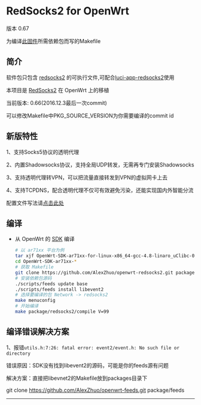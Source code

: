 RedSocks2 for OpenWrt
===
版本 0.67

为编译[此固件][N]所需依赖包而写的Makefile


简介
---

 软件包只包含 [redsocks2][1] 的可执行文件,可配合[luci-app-redsocks2][M]使用
 
 本项目是 [RedSocks2][1] 在 OpenWrt 上的移植  
 
 当前版本: 0.66(2016.12.3最后一次commit)  
 
 可以修改Makefile中PKG_SOURCE_VERSION为你需要编译的commit id
 
新版特性
---

1、支持Socks5协议的透明代理

2、内置Shadowsocks协议，支持全局UDP转发，无需再专门安装Shadowsocks

3、支持透明代理转VPN，可以把流量直接转发到VPN的虚拟网卡上去

4、支持TCPDNS，配合透明代理不仅可有效避免污染，还能实现国内外智能分流

配置文件写法请[点击此处][1]

编译
---

 - 从 OpenWrt 的 [SDK][S] 编译  

   ```bash
   # 以 ar71xx 平台为例
   tar xjf OpenWrt-SDK-ar71xx-for-linux-x86_64-gcc-4.8-linaro_uClibc-0.9.33.2.tar.bz2
   cd OpenWrt-SDK-ar71xx-*
   # 获取 Makefile
   git clone https://github.com/AlexZhuo/openwrt-redsocks2.git package/redsocks2
   # 安装依赖包源码
   ./scripts/feeds update base
   ./scripts/feeds install libevent2
   # 选择要编译的包 Network -> redsocks2
   make menuconfig
   # 开始编译
   make package/redsocks2/compile V=99
   ```

编译错误解决方案
---

1、报错`utils.h:7:26: fatal error: event2/event.h: No such file or directory`

错误原因：SDK没有找到libevent2的源码，可能是你的feeds源有问题

解决方案：直接把libevnet2的Makefile放到packages目录下 

git clone https://github.com/AlexZhuo/openwrt-feeds.git package/feeds

----------




  [1]: https://github.com/semigodking/redsocks
  [2]: http://sourceforge.net/projects/openwrt-dist/files/redsocks2/
  [5]: https://github.com/aa65535/openwrt-chinadns
  [6]: https://github.com/aa65535/openwrt-dnsmasq
  [7]: https://github.com/shadowsocks/openwrt-shadowsocks
  [8]: https://github.com/aa65535/openwrt-shadowvpn
  [S]: http://wiki.openwrt.org/doc/howto/obtain.firmware.sdk
  [L]: https://github.com/aa65535/openwrt-dist-luci
  [N]: http://www.right.com.cn/forum/thread-198649-1-1.html
  [M]: https://github.com/AlexZhuo/luci-app-redsocks2
